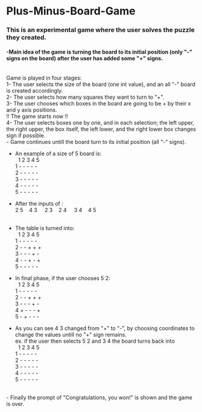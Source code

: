 # Plus-Minus-Board-Game

<h3>This is an experimental game where the user solves the puzzle they created.</h3>

<h4>-Main idea of the game is turning the board to its initial position (only "-" signs on the board) after the user has added some "+" signs.</h4>

<br>
Game is played in four stages:<br>
1- The user selects the size of the board (one int value), and an all "-" board is created accordingly.<br>
2- The user selects how many squares they want to turn to "+". <br>
3- The user chooses which boxes in the board are going to be + by their x and y axis positions. <br>
!! The game starts now !!<br>
4- The user selects boxes one by one, and in each selection; the left upper, the right upper, the box itself, the left lower, and the right lower box changes sign if possible.<br>
 - Game continues untill the board turn to its initial position (all "-" signs).

- An example of a size of 5 board is:<br>
&nbsp; 1 2 3 4 5<br>
1 - - - - -<br>
2 - - - - -<br>
3 - - - - -<br>
4 - - - - -<br>
5 - - - - -<br>

- After the inputs of : <br> 2 5 &nbsp;&nbsp; 4 3 &nbsp; &nbsp; 2 3 &nbsp;&nbsp; 2 4 &nbsp; &nbsp; 3 4 &nbsp;&nbsp; 4 5
<br><br>

- The table is turned into: <br>
&nbsp;  1 2 3 4 5 <br>
1 - - - - - <br>
2 - - + + + <br>
3 - - - + - <br>
4 - - + - + <br>
5 - - - - - <br>

- In final phase, if the user chooses 5 2: <br>
&nbsp;  1 2 3 4 5 <br>
1 - - - - - <br>
2 - - + + + <br>
3 - - - + - <br>
4 + - - - + <br>
5 - + - - - <br>

- As you can see 4 3 changed from "+" to "-", by choosing coordinates to change the values untill no "+" sign remains.<br>
 ex. if the user then selects 5 2 and 3 4 the board turns back into<br>
 &nbsp; 1 2 3 4 5<br>
1 - - - - -<br>
2 - - - - -<br>
3 - - - - -<br>
4 - - - - -<br>
5 - - - - -<br>
<br>
- Finally the prompt of "Congratulations, you won!" is shown and the game is over.
